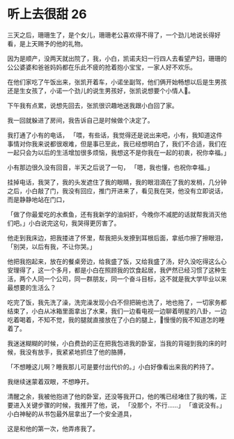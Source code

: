 
# 听上去很甜 26

三天之后，珊珊生了，是个女儿，珊珊老公喜欢得不得了，一个劲儿地说长得好看，是上天赐予的他的礼物。

因为是顺产，没两天就出院了，我，小白，凯诺夫妇一行四人去看望产妇，珊珊的公公婆婆和爸爸妈妈都在乐此不疲的抢着抱小宝宝，一家人好不欢乐。

在他们家吃了午饭出来，张凯开着车，小诺坐副驾，他们俩开始畅想以后是生男孩还是生女孩了，小诺一个劲儿的说生男孩好，张凯说想要个小情人。

下午我有点累，说想先回去，张凯很识趣地送我跟小白回了家。


我一回就躲进了房间，我告诉自己是时候做个决定了。

我打通了小有的电话，
「喂，有些话，我觉得还是说出来吧，小有，我知道这件事情对你我来说都很艰难，但是事已至此，我已经想明白了，我们不合适，我们在一起只会为以后的生活增加很多烦恼，我想这不是你我在一起的初衷，祝你幸福。」

小有那边很久没有回音，半天之后说了一句，
「嗯，我也懂，也祝你幸福。」

挂掉电话，我哭了，我的头发遮住了我的眼睛，我的眼泪滴在了我的发梢，几分钟之后，小白敲了门，我没有回应，推门开进来了，看见我在哭，他没有立即说话，而是静静地站在门口，

「做了你最爱吃的水煮鱼，还有我新学的油焖虾，今晚你不减肥的话就帮我消灭他们吧。」小白说完这句，我哭得更厉害了。

他走到我床边，把我搂进了怀里，帮我把头发撩到耳根后面，拿纸巾擦了擦眼泪，
「别哭，以后有我，不让你哭。」

他把我抱起来，放在的餐桌旁边，给我盛了饭，又给我盛了汤，好久没吃得这么心安理得了，这一个多月，都是小白在照顾我的饮食起居，我俨然已经习惯了这种生活，两个人同一个公司，同一群朋友，同一个奋斗目标，这不就是我大学毕业以来最想要的生活么？

吃完了饭，我先洗了澡，洗完澡发现小白不但把碗也洗了，地也拖了，一切家务都结束了，小白从冰箱里面拿出了水果，我们一边看电视一边聊着明星的八卦，一边吃着喝着，不知不觉，我的腿就直接放在了小白的腿上，慢慢的我不知道怎的睡着了。

我迷迷糊糊的时候，小白费劲的正在把我包进我的卧室，当我的背碰到我的床的时候，我没有放手，我紧紧地抓住了他的胳膊，

「不想睡这儿啊？睡我那儿可是要付出代价的。」小白好像看出来我的矜持了。

我继续迷蒙着双眼，不想睁开。

清醒之余，我被他抱进了他的卧室，还没等我开口，他的嘴已经堵住了我的嘴，正要进入关键步骤的时候，我推开了他，说，
「没那个，不行……」
「谁说没有。」小白神秘的从书包最外层拿出了一个安全道具，

这是和他的第一次，他弄疼我了。